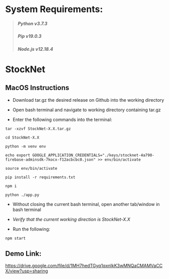 # System Requirements:
> ##### Python v3.7.3
> ##### Pip v19.0.3
> ##### Node.js v12.18.4 

# StockNet 

## MacOS Instructions

- Download tar.gz the desired release on Github into the working directory

- Open bash terminal and navigate to working directory containing tar.gz

- Enter the following commands into the terminal:

`tar -xzvf StockNet-X.X.tar.gz`

`cd StockNet-X.X`

`python -m venv env`

`echo export GOOGLE_APPLICATION_CREDENTIALS="./keys/stocknet-4a790-firebase-adminsdk-7kocx-f12acbcbc0.json" >> env/bin/activate`

`source env/bin/activate`

`pip install -r requirements.txt`

`npm i`

`python ./app.py`


- Without closing the current bash terminal, open another tab/window in bash terminal

- *Verify that the current working direction is StockNet-X.X*

- Run the following:

`npm start`


## Demo Link:
https://drive.google.com/file/d/1MH7hedTGyq1qxnlkK3wMNQaCMAMVaCCX/view?usp=sharing



